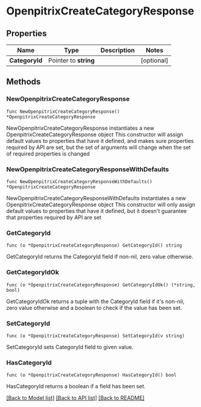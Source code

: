 # OpenpitrixCreateCategoryResponse

## Properties

Name | Type | Description | Notes
------------ | ------------- | ------------- | -------------
**CategoryId** | Pointer to **string** |  | [optional] 

## Methods

### NewOpenpitrixCreateCategoryResponse

`func NewOpenpitrixCreateCategoryResponse() *OpenpitrixCreateCategoryResponse`

NewOpenpitrixCreateCategoryResponse instantiates a new OpenpitrixCreateCategoryResponse object
This constructor will assign default values to properties that have it defined,
and makes sure properties required by API are set, but the set of arguments
will change when the set of required properties is changed

### NewOpenpitrixCreateCategoryResponseWithDefaults

`func NewOpenpitrixCreateCategoryResponseWithDefaults() *OpenpitrixCreateCategoryResponse`

NewOpenpitrixCreateCategoryResponseWithDefaults instantiates a new OpenpitrixCreateCategoryResponse object
This constructor will only assign default values to properties that have it defined,
but it doesn't guarantee that properties required by API are set

### GetCategoryId

`func (o *OpenpitrixCreateCategoryResponse) GetCategoryId() string`

GetCategoryId returns the CategoryId field if non-nil, zero value otherwise.

### GetCategoryIdOk

`func (o *OpenpitrixCreateCategoryResponse) GetCategoryIdOk() (*string, bool)`

GetCategoryIdOk returns a tuple with the CategoryId field if it's non-nil, zero value otherwise
and a boolean to check if the value has been set.

### SetCategoryId

`func (o *OpenpitrixCreateCategoryResponse) SetCategoryId(v string)`

SetCategoryId sets CategoryId field to given value.

### HasCategoryId

`func (o *OpenpitrixCreateCategoryResponse) HasCategoryId() bool`

HasCategoryId returns a boolean if a field has been set.


[[Back to Model list]](../README.md#documentation-for-models) [[Back to API list]](../README.md#documentation-for-api-endpoints) [[Back to README]](../README.md)


